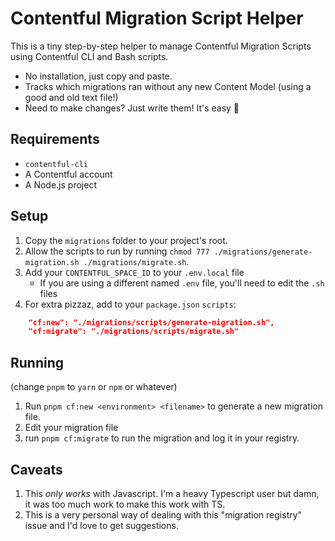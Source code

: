 # Contentful Migration Script Helper

This is a tiny step-by-step helper to manage Contentful Migration Scripts using Contentful CLI and Bash scripts.

- No installation, just copy and paste.
- Tracks which migrations ran without any new Content Model (using a good and old text file!)
- Need to make changes? Just write them! It's easy 🎉

## Requirements

- `contentful-cli`
- A Contentful account
- A Node.js project

## Setup

1. Copy the `migrations` folder to your project's root.
2. Allow the scripts to run by running `chmod 777 ./migrations/generate-migration.sh ./migrations/migrate.sh`.
3. Add your `CONTENTFUL_SPACE_ID` to your `.env.local` file
   - If you are using a different named `.env` file, you'll need to edit the `.sh` files
4. For extra pizzaz, add to your `package.json` `scripts`:

```json
    "cf:new": "./migrations/scripts/generate-migration.sh",
    "cf:migrate": "./migrations/scripts/migrate.sh"
```

## Running

(change `pnpm` to `yarn` or `npm` or whatever)

1. Run `pnpm cf:new <environment> <filename>` to generate a new migration file.
2. Edit your migration file
3. run `pnpm cf:migrate` to run the migration and log it in your registry.

## Caveats

1. This *only works* with Javascript. I'm a heavy Typescript user but damn, it was too much work to make this work with TS.
2. This is a very personal way of dealing with this "migration registry" issue and I'd love to get suggestions.
